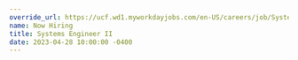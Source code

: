 ```yaml
---
override_url: https://ucf.wd1.myworkdayjobs.com/en-US/careers/job/Systems-Engineer-II_R104376
name: Now Hiring
title: Systems Engineer II
date: 2023-04-28 10:00:00 -0400
---
```

